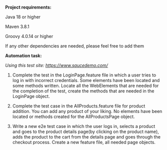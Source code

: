 **Project requirements:**

Java 18 or higher

Maven 3.8.1

Groovy 4.0.14 or higher

If any other dependencies are needed, please feel free to add them

**Automation task:**

_Using this test site: https://www.saucedemo.com/_

1. Complete the test in the LoginPage.feature file in which a user tries to log in with incorrect credentials. Some elements have been located and some methods written. Locate all the WebElements that are needed for the completion of the test, create the methods that are needed in the LoginPage object.

2. Complete the test case in the AllProducts.feature file for product addition. You can add any product of your liking. No elements have been located or methods created for the AllProductsPage object.

3. Write a new e2e test case in which the user logs in, selects a product and goes to the product details page(by clicking on the product name), adds the product to the cart from the details page and goes through the checkout process. Create a new feature file, all needed page objects.

